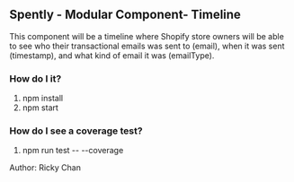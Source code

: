 ## Spently - Modular Component- Timeline

This component will be a timeline where Shopify store owners will be able to see who their transactional emails was sent to (email), when it was sent (timestamp), and what kind of email it was (emailType).

### How do I it?

1) npm install
2) npm start

### How do I see a coverage test?

1) npm run test -- --coverage

Author: Ricky Chan
